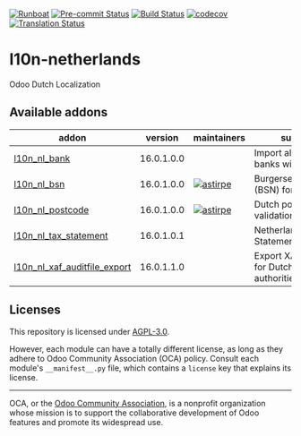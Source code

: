 
[![Runboat](https://img.shields.io/badge/runboat-Try%20me-875A7B.png)](https://runboat.odoo-community.org/builds?repo=OCA/l10n-netherlands&target_branch=16.0)
[![Pre-commit Status](https://github.com/OCA/l10n-netherlands/actions/workflows/pre-commit.yml/badge.svg?branch=16.0)](https://github.com/OCA/l10n-netherlands/actions/workflows/pre-commit.yml?query=branch%3A16.0)
[![Build Status](https://github.com/OCA/l10n-netherlands/actions/workflows/test.yml/badge.svg?branch=16.0)](https://github.com/OCA/l10n-netherlands/actions/workflows/test.yml?query=branch%3A16.0)
[![codecov](https://codecov.io/gh/OCA/l10n-netherlands/branch/16.0/graph/badge.svg)](https://codecov.io/gh/OCA/l10n-netherlands)
[![Translation Status](https://translation.odoo-community.org/widgets/l10n-netherlands-16-0/-/svg-badge.svg)](https://translation.odoo-community.org/engage/l10n-netherlands-16-0/?utm_source=widget)

<!-- /!\ do not modify above this line -->

# l10n-netherlands

Odoo Dutch Localization

<!-- /!\ do not modify below this line -->

<!-- prettier-ignore-start -->

[//]: # (addons)

Available addons
----------------
addon | version | maintainers | summary
--- | --- | --- | ---
[l10n_nl_bank](l10n_nl_bank/) | 16.0.1.0.0 |  | Import all Dutch banks with BIC code
[l10n_nl_bsn](l10n_nl_bsn/) | 16.0.1.0.0 | [![astirpe](https://github.com/astirpe.png?size=30px)](https://github.com/astirpe) | Burgerservicenummer (BSN) for Partners
[l10n_nl_postcode](l10n_nl_postcode/) | 16.0.1.0.0 | [![astirpe](https://github.com/astirpe.png?size=30px)](https://github.com/astirpe) | Dutch postcode validation for Partners
[l10n_nl_tax_statement](l10n_nl_tax_statement/) | 16.0.1.0.1 |  | Netherlands BTW Statement
[l10n_nl_xaf_auditfile_export](l10n_nl_xaf_auditfile_export/) | 16.0.1.1.0 |  | Export XAF auditfiles for Dutch tax authorities

[//]: # (end addons)

<!-- prettier-ignore-end -->

## Licenses

This repository is licensed under [AGPL-3.0](LICENSE).

However, each module can have a totally different license, as long as they adhere to Odoo Community Association (OCA)
policy. Consult each module's `__manifest__.py` file, which contains a `license` key
that explains its license.

----
OCA, or the [Odoo Community Association](http://odoo-community.org/), is a nonprofit
organization whose mission is to support the collaborative development of Odoo features
and promote its widespread use.
